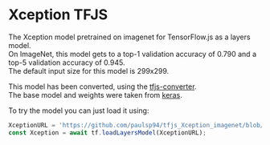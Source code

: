 # Xception TFJS

The Xception model pretrained on imagenet for TensorFlow.js as a layers model.   
On ImageNet, this model gets to a top-1 validation accuracy of 0.790 and a top-5 validation accuracy of 0.945.   
The default input size for this model is 299x299.   

This model has been converted, using the [tfjs-converter][1].  
The base model and weights were taken from [keras][2].

To try the model you can just load it using:    
```javascript
XceptionURL = 'https://github.com/paulsp94/tfjs_Xception_imagenet/blob/master/model/model.json';
const Xception = await tf.loadLayersModel(XceptionURL);
```

[1]: https://www.npmjs.com/package/@tensorflow/tfjs-converter
[2]: https://keras.io/applications/#xception
